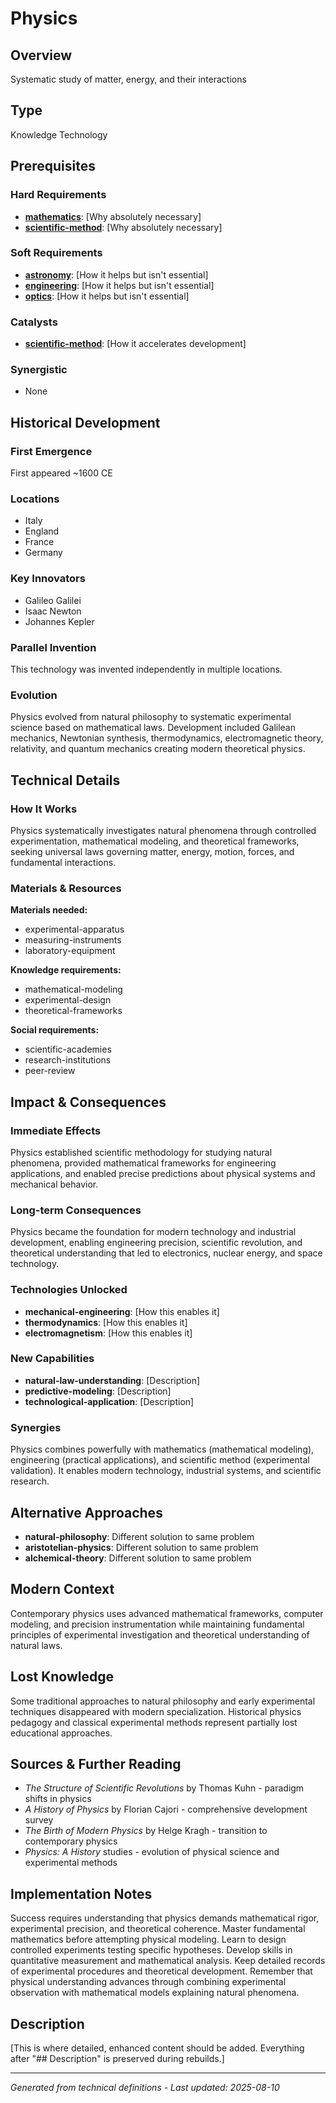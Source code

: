 # Physics

## Overview
Systematic study of matter, energy, and their interactions

## Type
Knowledge Technology

## Prerequisites

### Hard Requirements
- **[mathematics](../mathematics/README.md)**: [Why absolutely necessary]
- **[scientific-method](../scientific-method/README.md)**: [Why absolutely necessary]

### Soft Requirements
- **[astronomy](../astronomy/README.md)**: [How it helps but isn't essential]
- **[engineering](../engineering/README.md)**: [How it helps but isn't essential]
- **[optics](../optics/README.md)**: [How it helps but isn't essential]

### Catalysts
- **[scientific-method](../scientific-method/README.md)**: [How it accelerates development]

### Synergistic
- None

## Historical Development

### First Emergence
First appeared ~1600 CE

### Locations
- Italy
- England
- France
- Germany

### Key Innovators
- Galileo Galilei
- Isaac Newton
- Johannes Kepler

### Parallel Invention
This technology was invented independently in multiple locations.

### Evolution
Physics evolved from natural philosophy to systematic experimental science based on mathematical laws. Development included Galilean mechanics, Newtonian synthesis, thermodynamics, electromagnetic theory, relativity, and quantum mechanics creating modern theoretical physics.

## Technical Details

### How It Works
Physics systematically investigates natural phenomena through controlled experimentation, mathematical modeling, and theoretical frameworks, seeking universal laws governing matter, energy, motion, forces, and fundamental interactions.

### Materials & Resources
**Materials needed:**
- experimental-apparatus
- measuring-instruments
- laboratory-equipment


**Knowledge requirements:**
- mathematical-modeling
- experimental-design
- theoretical-frameworks


**Social requirements:**
- scientific-academies
- research-institutions
- peer-review

## Impact & Consequences

### Immediate Effects
Physics established scientific methodology for studying natural phenomena, provided mathematical frameworks for engineering applications, and enabled precise predictions about physical systems and mechanical behavior.

### Long-term Consequences
Physics became the foundation for modern technology and industrial development, enabling engineering precision, scientific revolution, and theoretical understanding that led to electronics, nuclear energy, and space technology.

### Technologies Unlocked
- **mechanical-engineering**: [How this enables it]
- **thermodynamics**: [How this enables it]
- **electromagnetism**: [How this enables it]

### New Capabilities
- **natural-law-understanding**: [Description]
- **predictive-modeling**: [Description]
- **technological-application**: [Description]

### Synergies
Physics combines powerfully with mathematics (mathematical modeling), engineering (practical applications), and scientific method (experimental validation). It enables modern technology, industrial systems, and scientific research.

## Alternative Approaches
- **natural-philosophy**: Different solution to same problem
- **aristotelian-physics**: Different solution to same problem
- **alchemical-theory**: Different solution to same problem

## Modern Context
Contemporary physics uses advanced mathematical frameworks, computer modeling, and precision instrumentation while maintaining fundamental principles of experimental investigation and theoretical understanding of natural laws.

## Lost Knowledge
Some traditional approaches to natural philosophy and early experimental techniques disappeared with modern specialization. Historical physics pedagogy and classical experimental methods represent partially lost educational approaches.

## Sources & Further Reading
- *The Structure of Scientific Revolutions* by Thomas Kuhn - paradigm shifts in physics
- *A History of Physics* by Florian Cajori - comprehensive development survey
- *The Birth of Modern Physics* by Helge Kragh - transition to contemporary physics
- *Physics: A History* studies - evolution of physical science and experimental methods

## Implementation Notes
Success requires understanding that physics demands mathematical rigor, experimental precision, and theoretical coherence. Master fundamental mathematics before attempting physical modeling. Learn to design controlled experiments testing specific hypotheses. Develop skills in quantitative measurement and mathematical analysis. Keep detailed records of experimental procedures and theoretical development. Remember that physical understanding advances through combining experimental observation with mathematical models explaining natural phenomena.

## Description









[This is where detailed, enhanced content should be added. Everything after "## Description" is preserved during rebuilds.]

---
*Generated from technical definitions - Last updated: 2025-08-10*
